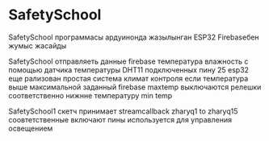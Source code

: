# SafetySchool
 SafetySchool программасы ардуинонда жазылынган ESP32 Firebaseбен жумыс жасайды

SafetySchool
отправляеть данные firebase 
температура влажность с помощью датчика температуры DHT11 подключенных пину 25 esp32
еще рализован простая система климат контроля 
если температура выше максимальной заданный firebase maxtemp
выключаются релешки 
соответственно нижнне температуру min temp

SafetySchool1
скетч принимает streamcallback zharyq1 to zharyq15 
соовтетственные включают пины используется для управления освещением 
